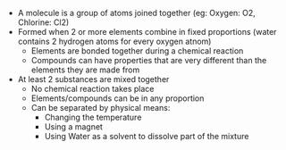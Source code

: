 * A molecule is a group of atoms joined together (eg: Oxygen: O2, Chlorine: Cl2)
* Formed when 2 or more elements combine in fixed proportions (water contains 2 hydrogen atoms for every oxygen atnom)
    * Elements are bonded together during a chemical reaction
    * Compounds can have properties that are very different than the elements they are made from
* At least 2 substances are mixed together
    * No chemical reaction takes place
    * Elements/compounds can be in any proportion
    * Can be separated by physical means:
        * Changing the temperature
        * Using a magnet
        * Using Water as a solvent to dissolve part of the mixture
